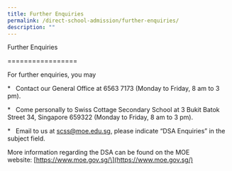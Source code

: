 ```yaml
---
title: Further Enquiries
permalink: /direct-school-admission/further-enquiries/
description: ""
---
```



Further Enquiries

\=================

For further enquiries, you may

\*   Contact our General Office at 6563 7173 (Monday to Friday, 8 am to 3 pm).

\*   Come personally to Swiss Cottage Secondary School at 3 Bukit Batok Street 34, Singapore 659322 (Monday to Friday, 8 am to 3 pm).

\*   Email to us at scss@moe.edu.sg, please indicate “DSA Enquiries” in the subject field.

More information regarding the DSA can be found on the MOE website: \[https://www.moe.gov.sg/\](https://www.moe.gov.sg/)